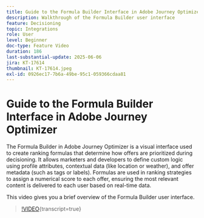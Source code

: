 ```yaml
---
title: Guide to the Formula Builder Interface in Adobe Journey Optimizer
description: Walkthrough of the Formula Builder user interface
feature: Decisioning
topic: Integrations
role: User
level: Beginner
doc-type: Feature Video
duration: 186
last-substantial-update: 2025-06-06
jira: KT-17614
thumbnail: KT-17614.jpeg
exl-id: 0926ec17-7b6a-49be-95c1-059366cdaa81
---
```

# Guide to the Formula Builder Interface in Adobe Journey Optimizer

The Formula Builder in Adobe Journey Optimizer is a visual interface used to create ranking formulas that determine how offers are prioritized during decisioning. It allows marketers and developers to define custom logic using profile attributes, contextual data (like location or weather), and offer metadata (such as tags or labels). Formulas are used in ranking strategies to assign a numerical score to each offer, ensuring the most relevant content is delivered to each user based on real-time data.


This video gives you a brief overview of the Formula Builder user interface.

>[!VIDEO](https://video.tv.adobe.com/v/3463738?quality=12&learn=on){transcript=true}
